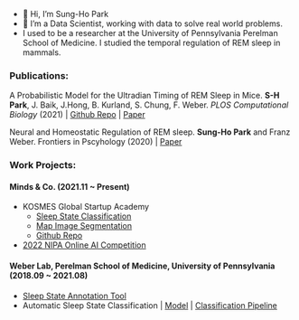 - 👋 Hi, I’m Sung-Ho Park
- 🌱 I’m a Data Scientist, working with data to solve real world problems.
- I used to be a researcher at the University of Pennsylvania Perelman School of Medicine. I studied the temporal regulation of REM sleep in mammals.


### Publications:
A Probabilistic Model for the Ultradian Timing of REM Sleep in Mice. **S-H Park**, J. Baik, J.Hong, B. Kurland, S. Chung, F. Weber. *PLOS Computational Biology* (2021) | [Github Repo](https://github.com/parksu111/REM_GMM) | [Paper](https://journals.plos.org/ploscompbiol/article?id=10.1371/journal.pcbi.1009316)

Neural and Homeostatic Regulation of REM sleep. **Sung-Ho Park** and Franz Weber. Frontiers in Pscyhology (2020) | [Paper](https://www.frontiersin.org/articles/10.3389/fpsyg.2020.01662/full)

### Work Projects:

#### Minds & Co. (2021.11 ~ Present)
* KOSMES Global Startup Academy
  * [Sleep State Classification](https://aiconnect.kr/competition/detail/209/)
  * [Map Image Segmentation](https://github.com/parksu111/map-segmentation)
  * [Github Repo](https://github.com/parksu111/gsa_2022)
* [2022 NIPA Online AI Competition](https://github.com/parksu111/nipa2022)

#### Weber Lab, Perelman School of Medicine, University of Pennsylvania (2018.09 ~ 2021.08)
* [Sleep State Annotation Tool](https://github.com/parksu111/sleep-annotation)
* Automatic Sleep State Classification | [Model](https://github.com/parksu111/sleep-state) | [Classification Pipeline](https://github.com/parksu111/CWLab-classification-pipeline)
